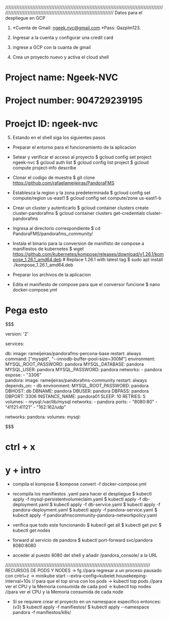 ///////////////////////////////////////////////////////////////////////////////////////////////////////////////////////////////////////////////////////////////////////
Datos para el despliegue en GCP

1. *Cuenta de Gmail: ngeek.nvc@gmail.com *Pass: Qazplm123.

2. Ingresar a la cuenta y configurar una credit card

3. ingrese a GCP con la cuanta de gmail 

4. Crea un proyecto nuevo y activa el cloud shell 
# Project name: Ngeek-NVC
# Project number: 904729239195
# Proejct ID: ngeek-nvc

5. Estando en el shell siga los siguientes pasos

* Preparar el entorno para el funcionamiento de la aplicacion

- Setear y verificar el acceso al proyecto
$ gcloud config set project ngeek-nvc
$ gcloud auth list
$ gcloud config list project
$ gcloud compute project-info describe

- Clonar el codigo de muestra
$ git clone https://github.com/rafaelameijeiras/PandoraFMS

- Establesca la region y la zona predeterminada
$ gcloud config set compute/region us-east1
$ gcloud config set compute/zone us-east1-b 

- Crear un cluster y autenticarlo
$ gcloud container clusters create cluster-pandorafms
$ gcloud container clusters get-credentials cluster-pandorafms
 
- Ingresa al directorio correspondiente
$ cd PandoraFMS/pandorafms_community/

- Instala el binario para la conversion de manifisto de compose a manifiestos de kubernetes 
$ wget https://github.com/kubernetes/kompose/releases/download/v1.26.1/kompose_1.26.1_amd64.deb # Replace 1.26.1 with latest tag
$ sudo apt install ./kompose_1.26.1_amd64.deb

* Preparar los archivos de la aplicacion

- Edita el manifiesto de compose para que el conversor funcione 
$ nano docker-compose.yml 
# Pega esto
$$$$$$$$$$$$$$$$$$$$$$$$$$$$$$$$$$$$$$$$$$$$$$$$$$$$$$$$$$$$$$$$$$$$$$$$$$$$$$$$$$$$$$$$$$$$$$$$$$$$$$$$$$$$$$$$$$$$$$$$$$$$$$$$$$$$$$$$$$$$$$$$$$$$$$$$$$$$$$$$$$$

version: '2'

services:

  db:
    image: rameijeiras/pandorafms-percona-base
    restart: always
    command: ["mysqld", "--innodb-buffer-pool-size=300M"] 
    environment:
      MYSQL_ROOT_PASSWORD: pandora
      MYSQL_DATABASE: pandora
      MYSQL_USER: pandora
      MYSQL_PASSWORD: pandora
    networks:
     - pandora
    expose:
     - "3306"    
  pandora:
    image: rameijeiras/pandorafms-community
    restart: always
    depends_on:
      - db
    environment:
      MYSQL_ROOT_PASSWORD: pandora
      DBHOST: db
      DBNAME: pandora
      DBUSER: pandora
      DBPASS: pandora
      DBPORT: 3306
      INSTANCE_NAME: pandora01
      SLEEP: 10
      RETRIES: 5
    volumes:
      - mysql:/var/lib/mysql
    networks:
     - pandora
    ports:
      - "8080:80"
      - "41121:41121"
      - "162:162/udp"

networks:
  pandora:
volumes:
  mysql:

$$$$$$$$$$$$$$$$$$$$$$$$$$$$$$$$$$$$$$$$$$$$$$$$$$$$$$$$$$$$$$$$$$$$$$$$$$$$$$$$$$$$$$$$$$$$$$$$$$$$$$$$$$$$$$$$$$$$$$$$$$$$$$$$$$$$$$$$$$$$$$$$$$$$$$$$$$$$$$$$$$$
# ctrl + x 
# y + intro

- compila el kompose 
$ kompose convert -f docker-compose.yml

- recompila los manifiestos .yaml para hacer el despliegue
$ kubectl apply -f mysql-persistentvolumeclaim.yaml
$ kubectl apply -f db-deployment.yaml
$ kubectl apply -f db-service.yaml
$ kubectl apply -f pandora-deployment.yaml
$ kubectl apply -f pandora-service.yaml
$ kubectl apply -f pandorafmscommunity-pandora-networkpolicy.yaml

- verifica que todo este funcionando 
$ kubectl get all
$ kubectl get pvc
$ kubectl get nodes

- forward al servicio de pandora 
$ kubectl port-forward svc/pandora 8080:8080

- acceder al puesto 8080 del shell y añadir /pandora_console/ a la URL

///////////////////////////////////////////////////////////////////////////////////////////
RECURSOS DE PODS Y NODES
-> fg //para regresar a un proceso pausado con cntrl+z
-> minikube start --extra-config=kubelet.housekeeping-interval=10s // para que el top sirva con los pods
-> kubectl top pods //para ver el CPU y la Memoria consumida de cada pod
-> kubectl top nodes //para ver el CPU y la Memoria consumida de cada node



- Si se requiere crear el proyecto en un namespace especifico entonces: (v3)
$ kubectl apply -f manifiestos/
$ kubectl apply --namespace pandora -f manifiestos/k8s/


